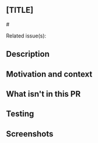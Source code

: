 ## \[TITLE\]
<!-- Use the title to describe PR changes in the imperative mood --> #

<!-- Link any related issue(s) here. -->
Related issue(s):

##  Description ##


##  Motivation and context ##


##  What isn't in this PR ##


##  Testing ##


##  Screenshots ##


